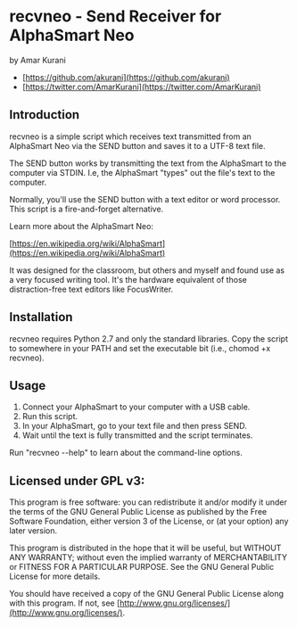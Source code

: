 # recvneo - Send Receiver for AlphaSmart Neo

by Amar Kurani

* [https://github.com/akurani](https://github.com/akurani)
* [https://twitter.com/AmarKurani](https://twitter.com/AmarKurani)

## Introduction

recvneo is a simple script which receives text transmitted from an AlphaSmart
Neo via the SEND button and saves it to a UTF-8 text file.

The SEND button works by transmitting the text from the AlphaSmart to the
computer via STDIN. I.e, the AlphaSmart "types" out the file's text to the
computer.

Normally, you'll use the SEND button with a text editor or word processor. This
script is a fire-and-forget alternative.

Learn more about the AlphaSmart Neo:

[https://en.wikipedia.org/wiki/AlphaSmart](https://en.wikipedia.org/wiki/AlphaSmart)

It was designed for the classroom, but others and myself and found use as a
very focused writing tool. It's the hardware equivalent of those distraction-free
text editors like FocusWriter.

## Installation

recvneo requires Python 2.7 and only the standard libraries. Copy the script
to somewhere in your PATH and set the executable bit (i.e., chomod +x recvneo).

## Usage

1. Connect your AlphaSmart to your computer with a USB cable.
2. Run this script.
3. In your AlphaSmart, go to your text file and then press SEND.
4. Wait until the text is fully transmitted and the script terminates.

Run "recvneo --help" to learn about the command-line options.

## Licensed under GPL v3:

This program is free software: you can redistribute it and/or modify
it under the terms of the GNU General Public License as published by
the Free Software Foundation, either version 3 of the License, or
(at your option) any later version.

This program is distributed in the hope that it will be useful,
but WITHOUT ANY WARRANTY; without even the implied warranty of
MERCHANTABILITY or FITNESS FOR A PARTICULAR PURPOSE.  See the
GNU General Public License for more details.

You should have received a copy of the GNU General Public License
along with this program.  If not, see [http://www.gnu.org/licenses/](http://www.gnu.org/licenses/).
